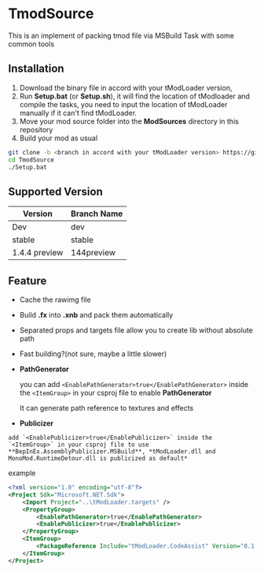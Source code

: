 # TmodSource

This is an implement of packing tmod file via MSBuild Task with some common tools

## Installation

1.   Download the binary file in accord with your tModLoader version,
2.   Run **Setup.bat** (or **Setup.sh**), it will find the location of tModloader and compile the tasks, you need to input the location of tModLoader manually if it can't find tModLoader.
3.   Move your mod source folder into the **ModSources** directory in this repository
4.   Build your mod as usual

```sh
git clone -b <branch in accord with your tModLoader version> https://gitee.com/Ye_you_gitee/tmod-source TmodSource
cd TmodSource
./Setup.bat
```

## Supported Version

| Version       | Branch Name |
| ------------- | ----------- |
| Dev           | dev         |
| stable        | stable      |
| 1.4.4 preview | 144preview  |

## Feature

-   Cache the rawimg file

-   Build **\.fx** into **.xnb** and pack them automatically

-   Separated props and targets file allow you to create lib without absolute path

-   Fast building?(not sure, maybe a little slower)

-   **PathGenerator**

    you can add `<EnablePathGenerator>true</EnablePathGenerator>` inside the `<ItemGroup>` in your csproj file to enable **PathGenerator**

    It can generate path reference to textures and effects
-	 **Publicizer**

    add `<EnablePublicizer>true</EnablePublicizer>` inside the `<ItemGroup>` in your csproj file to use 	**BepInEx.AssemblyPublicizer.MSBuild**, *tModLoader.dll and MonoMod.RuntimeDetour.dll is publicized as default*



example
    

```xml
<?xml version="1.0" encoding="utf-8"?>
<Project Sdk="Microsoft.NET.Sdk">
	<Import Project="..\tModLoader.targets" />
	<PropertyGroup>
		<EnablePathGenerator>true</EnablePathGenerator>
		<EnablePublicizer>true</EnablePublicizer>
	</PropertyGroup>
	<ItemGroup>
		<PackageReference Include="tModLoader.CodeAssist" Version="0.1.*" />
	</ItemGroup>
</Project>

```


​    
